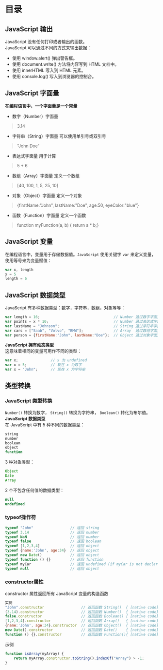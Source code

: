 # 目录

## JavaScript 输出
JavaScript 没有任何打印或者输出的函数。  
JavaScript 可以通过不同的方式来输出数据：
* 使用 window.alert() 弹出警告框。
* 使用 document.write() 方法将内容写到 HTML 文档中。
* 使用 innerHTML 写入到 HTML 元素。
* 使用 console.log() 写入到浏览器的控制台。

## JavaScript 字面量
**在编程语言中，一个字面量是一个常量**  
* 数字（Number）字面量
>3.14
* 字符串（String）字面量 可以使用单引号或双引号
>"John Doe"
* 表达式字面量 用于计算
>5 + 6
* 数组（Array）字面量 定义一个数组
>[40, 100, 1, 5, 25, 10] 
* 对象（Object）字面量 定义一个对象
>{firstName:"John", lastName:"Doe", age:50, eyeColor:"blue"} 
* 函数（Function）字面量 定义一个函数
>function myFunction(a, b) { return a * b;} 

## JavaScript 变量
在编程语言中，变量用于存储数据值。`JavaScript` 使用关键字 `var` 来定义变量， 使用等号来为变量赋值：
```javascript
var x, length
x = 5
length = 6 
```
## JavaScript 数据类型
JavaScript 有多种数据类型：数字，字符串，数组，对象等等：
```javascript
var length = 16;                                  // Number 通过数字字面量赋值 
var points = x * 10;                              // Number 通过表达式字面量赋值
var lastName = "Johnson";                         // String 通过字符串字面量赋值
var cars = ["Saab", "Volvo", "BMW"];              // Array  通过数组字面量赋值
var person = {firstName:"John", lastName:"Doe"};  // Object 通过对象字面量赋值 
```
**JavaScript 拥有动态类型**  
这意味着相同的变量可用作不同的类型：
```javascript
var x;               // x 为 undefined
var x = 5;           // 现在 x 为数字
var x = "John";      // 现在 x 为字符串
```
## 类型转换
### JavaScript 类型转换
`Number()` 转换为数字， `String()` 转换为字符串， `Boolean()` 转化为布尔值。  
**JavaScript 数据类型**  
在 JavaScript 中有 5 种不同的数据类型：  
```javascript
string  
number  
boolean  
object  
function  
```
3 种对象类型：  
```javascript
Object  
Date  
Array
```
2 个不包含任何值的数据类型：  
```javascript
null  
undefined  
```
### typeof操作符
```javascript
typeof "John"                 // 返回 string 
typeof 3.14                   // 返回 number
typeof NaN                    // 返回 number
typeof false                  // 返回 boolean
typeof [1,2,3,4]              // 返回 object
typeof {name:'John', age:34}  // 返回 object
typeof new Date()             // 返回 object
typeof function () {}         // 返回 function
typeof myCar                  // 返回 undefined (if myCar is not declared)
typeof null                   // 返回 object
```
### constructor属性
constructor 属性返回所有 JavaScript 变量的构造函数  
```javascript
实例
"John".constructor                 // 返回函数 String()  { [native code] }
(3.14).constructor                 // 返回函数 Number()  { [native code] }
false.constructor                  // 返回函数 Boolean() { [native code] }
[1,2,3,4].constructor              // 返回函数 Array()   { [native code] }
{name:'John', age:34}.constructor  // 返回函数 Object()  { [native code] }
new Date().constructor             // 返回函数 Date()    { [native code] }
function () {}.constructor         // 返回函数 Function(){ [native code] }
```
示例
```javascript
function isArray(myArray) {
    return myArray.constructor.toString().indexOf("Array") > -1;
}
```
